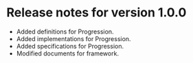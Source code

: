# Release notes for version 1.0.0

- Added definitions for Progression.
- Added implementations for Progression.
- Added specifications for Progression.
- Modified documents for framework.
